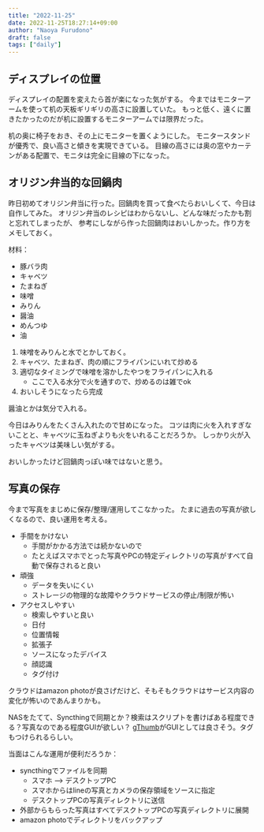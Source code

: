 ```yaml
---
title: "2022-11-25"
date: 2022-11-25T18:27:14+09:00
author: "Naoya Furudono"
draft: false
tags: ["daily"]
---
```


## ディスプレイの位置

ディスプレイの配置を変えたら首が楽になった気がする。
今まではモニターアームを使って机の天板ギリギリの高さに設置していた。
もっと低く、遠くに置きたかったのだが机に設置するモニターアームでは限界だった。

机の奥に椅子をおき、その上にモニターを置くようにした。
モニタースタンドが優秀で、良い高さと傾きを実現できている。
目線の高さには奥の窓やカーテンがある配置で、モニタは完全に目線の下になった。

## オリジン弁当的な回鍋肉

昨日初めてオリジン弁当に行った。回鍋肉を買って食べたらおいしくて、今日は自作してみた。
オリジン弁当のレシピはわからないし、どんな味だったかも割と忘れてしまったが、
参考にしながら作った回鍋肉はおいしかった。作り方をメモしておく。

材料：

- 豚バラ肉
- キャベツ
- たまねぎ
- 味噌
- みりん
- 醤油
- めんつゆ
- 油

1. 味噌をみりんと水でとかしておく。
1. キャベツ、たまねぎ、肉の順にフライパンにいれて炒める
1. 適切なタイミングで味噌を溶かしたやつをフライパンに入れる
   - ここで入る水分で火を通すので、炒めるのは雑でok
1. おいしそうになったら完成

醤油とかは気分で入れる。

今日はみりんをたくさん入れたので甘めになった。
コツは肉に火を入れすぎないことと、キャベツに玉ねぎよりも火をいれることだろうか。
しっかり火が入ったキャベツは美味しい気がする。

おいしかったけど回鍋肉っぽい味ではないと思う。

## 写真の保存

今まで写真をまじめに保存/整理/運用してこなかった。
たまに過去の写真が欲しくなるので、良い運用を考える。

- 手間をかけない
    - 手間がかかる方法では続かないので
    - たとえばスマホでとった写真やPCの特定ディレクトリの写真がすべて自動で保存されると良い
- 頑強
    - データを失いにくい
    - ストレージの物理的な故障やクラウドサービスの停止/制限が怖い
- アクセスしやすい
    - 検索しやすいと良い
    - 日付
    - 位置情報
    - 拡張子
    - ソースになったデバイス
    - 顔認識
    - タグ付け

クラウドはamazon photoが良さげだけど、そもそもクラウドはサービス内容の変化が怖いのであんまりかも。

NASをたてて、Syncthingで同期とか？検索はスクリプトを書けばある程度できる？写真なのである程度GUIが欲しい？
[gThumb](https://github.com/GNOME/gthumb)がGUIとしては良さそう。タグもつけられるらしい。

当面はこんな運用が便利だろうか：

- syncthingでファイルを同期
    - スマホ --> デスクトップPC
    - スマホからはlineの写真とカメラの保存領域をソースに指定
    - デスクトップPCの写真ディレクトリに送信
- 外部からもらった写真はすべてデスクトップPCの写真ディレクトリに展開
- amazon photoでディレクトリをバックアップ


